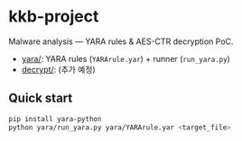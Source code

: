 # kkb-project
Malware analysis — YARA rules & AES-CTR decryption PoC.

- [yara/](yara/): YARA rules (`YARArule.yar`) + runner (`run_yara.py`)
- [decrypt/](decrypt/): (추가 예정)

## Quick start
```bash
pip install yara-python
python yara/run_yara.py yara/YARArule.yar <target_file>
